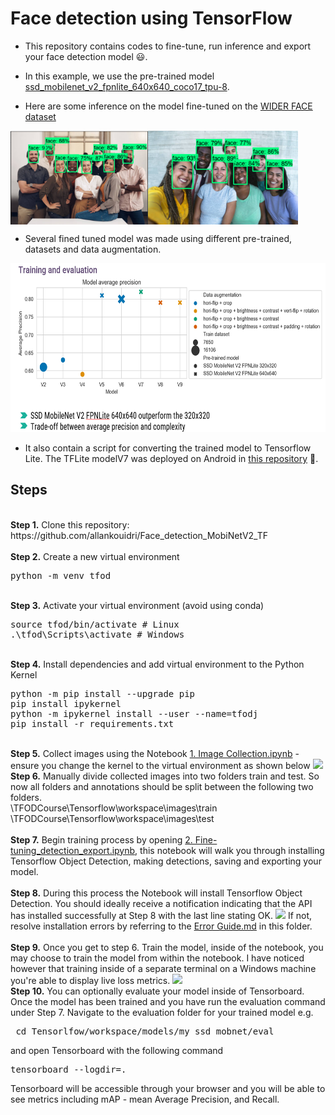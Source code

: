 # Face detection using TensorFlow
- This repository contains codes to fine-tune, run inference and export your face detection model 😃. 
- In this example, we use the pre-trained model [ssd_mobilenet_v2_fpnlite_640x640_coco17_tpu-8](http://download.tensorflow.org/models/object_detection/tf2/20200711/ssd_mobilenet_v2_fpnlite_640x640_coco17_tpu-8.tar.gz). 


- Here are some inference on the model fine-tuned on the [WIDER FACE dataset](http://shuoyang1213.me/WIDERFACE/)

<a href="url"><img src="Screenshot/Scr1.png" align="left" height="150" width="220" ></a>
<a href="url"><img src="Screenshot/Scr2.png" align="middle" height="150" width="240" ></a>

- Several fined tuned model was made using different pre-trained, datasets and data augmentation.

<a href="url"><img src="Screenshot/Scr3.png"  height="270" width="600" ></a>

- It also contain a script for converting the trained model to Tensorflow Lite. The TFLite modelV7 was deployed on Android in [this repository](https://github.com/allankouidri/Face_Detection_Android_App) 📱. 


## Steps
<br />
<b>Step 1.</b> Clone this repository: https://github.com/allankouidri/Face_detection_MobiNetV2_TF
<br/><br/>
<b>Step 2.</b> Create a new virtual environment 
<pre>
python -m venv tfod
</pre> 
<br/>
<b>Step 3.</b> Activate your virtual environment (avoid using conda)
<pre>
source tfod/bin/activate # Linux
.\tfod\Scripts\activate # Windows 
</pre>
<br/>
<b>Step 4.</b> Install dependencies and add virtual environment to the Python Kernel
<pre>
python -m pip install --upgrade pip
pip install ipykernel
python -m ipykernel install --user --name=tfodj
pip install -r requirements.txt
</pre>
<br/>
<b>Step 5.</b> Collect images using the Notebook <a href="https://github.com/allankouidri/Face_detection_MobiNetV2_TF/blob/main/Image_labelling.ipynb">1. Image Collection.ipynb</a> - ensure you change the kernel to the virtual environment as shown below
<img src="https://i.imgur.com/8yac6Xl.png"> 
<br/>
<b>Step 6.</b> Manually divide collected images into two folders train and test. So now all folders and annotations should be split between the following two folders. <br/>
\TFODCourse\Tensorflow\workspace\images\train<br />
\TFODCourse\Tensorflow\workspace\images\test
<br/><br/>
<b>Step 7.</b> Begin training process by opening <a href="https://github.com/allankouidri/Face_detection_MobiNetV2_TF/blob/main/Fine-tuning_detection_export.ipynb">2. Fine-tuning_detection_export.ipynb</a>, this notebook will walk you through installing Tensorflow Object Detection, making detections, saving and exporting your model. 
<br /><br/>
<b>Step 8.</b> During this process the Notebook will install Tensorflow Object Detection. You should ideally receive a notification indicating that the API has installed successfully at Step 8 with the last line stating OK.  
<img src="https://i.imgur.com/FSQFo16.png">
If not, resolve installation errors by referring to the <a href="https://github.com/allankouidri/Face_detection_MobiNetV2_TF/blob/main/Error%20Guide.md">Error Guide.md</a> in this folder.
<br /> <br/>
<b>Step 9.</b> Once you get to step 6. Train the model, inside of the notebook, you may choose to train the model from within the notebook. I have noticed however that training inside of a separate terminal on a Windows machine you're able to display live loss metrics. 
<img src="https://i.imgur.com/K0wLO57.png"> 
<br />
<b>Step 10.</b> You can optionally evaluate your model inside of Tensorboard. Once the model has been trained and you have run the evaluation command under Step 7. Navigate to the evaluation folder for your trained model e.g. 
<pre> cd Tensorlfow/workspace/models/my_ssd_mobnet/eval</pre> 
and open Tensorboard with the following command
<pre>tensorboard --logdir=. </pre>
Tensorboard will be accessible through your browser and you will be able to see metrics including mAP - mean Average Precision, and Recall.
<br />
